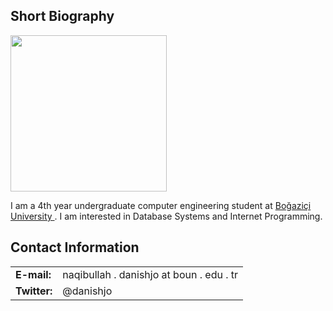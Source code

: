 ## Short Biography ##

<img src='https://pbs.twimg.com/profile_images/1454871975/myPhoto.jpg' width='250' height='250' />

I am a 4th year undergraduate computer engineering student at <a href='http://boun.edu.tr/en-US/Index'>Boğaziçi University </a>. I am interested in Database Systems and Internet Programming.


## Contact Information ##


<table cellpadding='2' border='0' cellspacing='2'>
<blockquote><tbody></blockquote>


<blockquote><tr>
<blockquote><td><b>E-mail:</b></td>
<td>naqibullah . danishjo at boun . edu . tr</td>
</blockquote></tr>
</blockquote><blockquote><tr>
<blockquote><td><b>Twitter:</b></td>
<td> @danishjo</td>
</blockquote><blockquote></tr></blockquote></blockquote>


<blockquote></tbody>
</table>
